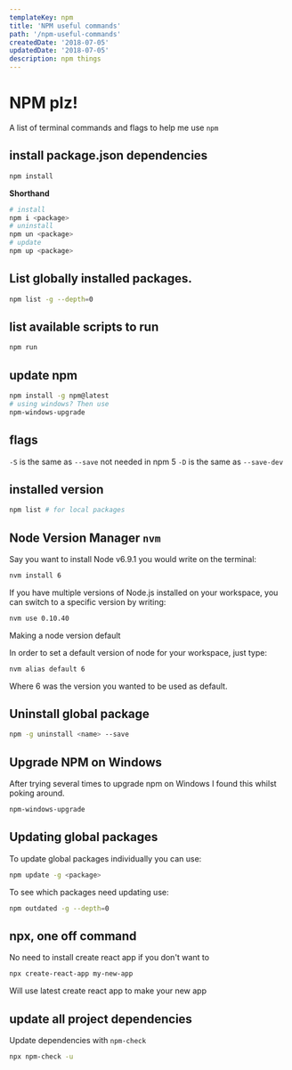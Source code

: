 ```yaml
---
templateKey: npm
title: 'NPM useful commands'
path: '/npm-useful-commands'
createdDate: '2018-07-05'
updatedDate: '2018-07-05'
description: npm things
---
```


# NPM plz!

A list of terminal commands and flags to help me use `npm`

## install package.json dependencies

```sh
npm install
```

**Shorthand**

```sh
# install
npm i <package>
# uninstall
npm un <package>
# update
npm up <package>
```

## List globally installed packages.

```sh
npm list -g --depth=0
```

## list available scripts to run

```sh
npm run
```

## update npm

```sh
npm install -g npm@latest
# using windows? Then use
npm-windows-upgrade
```

## flags

`-S` is the same as `--save` not needed in npm 5 `-D` is the same as
`--save-dev`

## installed version

```sh
npm list # for local packages
```

## Node Version Manager `nvm`

Say you want to install Node v6.9.1 you would write on the terminal:

```sh
nvm install 6
```

If you have multiple versions of Node.js installed on your workspace,
you can switch to a specific version by writing:

```sh
nvm use 0.10.40
```

Making a node version default

In order to set a default version of node for your workspace, just
type:

```sh
nvm alias default 6
```

Where 6 was the version you wanted to be used as default.

## Uninstall global package

```sh
npm -g uninstall <name> --save
```

## Upgrade NPM on Windows

After trying several times to upgrade npm on Windows I found this
whilst poking around.

```sh
npm-windows-upgrade
```

## Updating global packages

To update global packages individually you can use:

```sh
npm update -g <package>
```

To see which packages need updating use:

```sh
npm outdated -g --depth=0
```

## npx, one off command

No need to install create react app if you don't want to

```sh
npx create-react-app my-new-app
```

Will use latest create react app to make your new app

## update all project dependencies

Update dependencies with `npm-check`

```bash
npx npm-check -u
```
